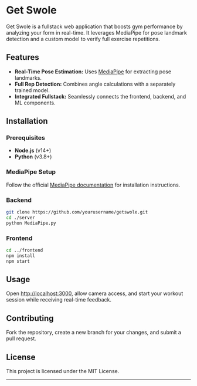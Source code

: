 # Get Swole

Get Swole is a fullstack web application that boosts gym performance by analyzing your form in real-time. It leverages MediaPipe for pose landmark detection and a custom model to verify full exercise repetitions.

## Features

- **Real-Time Pose Estimation:** Uses [MediaPipe](https://github.com/google/mediapipe) for extracting pose landmarks.
- **Full Rep Detection:** Combines angle calculations with a separately trained model.
- **Integrated Fullstack:** Seamlessly connects the frontend, backend, and ML components.

## Installation

### Prerequisites

- **Node.js** (v14+)
- **Python** (v3.8+)

### MediaPipe Setup

Follow the official [MediaPipe documentation](https://google.github.io/mediapipe/) for installation instructions.

### Backend

```bash
git clone https://github.com/yourusername/getswole.git
cd ./server
python MediaPipe.py
```

### Frontend

```bash
cd ../frontend
npm install
npm start
```

## Usage

Open [http://localhost:3000](http://localhost:3000), allow camera access, and start your workout session while receiving real-time feedback.

## Contributing

Fork the repository, create a new branch for your changes, and submit a pull request.

## License

This project is licensed under the MIT License.

---
